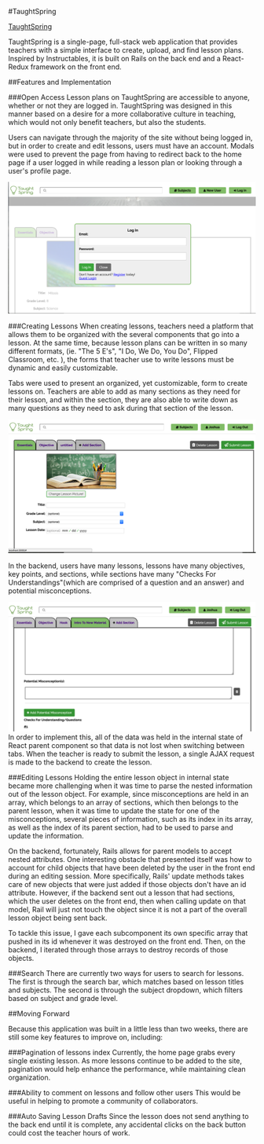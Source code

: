 #TaughtSpring

[TaughtSpring](https://www.taughtspring.herokuapp.com "TaughtSpring")



TaughtSpring is a single-page, full-stack web application that provides teachers with a simple interface to create, upload, and find lesson plans. Inspired by Instructables, it is built on Rails on the back end and a React-Redux framework on the front end.

##Features and Implementation

###Open Access
Lesson plans on TaughtSpring are accessible to anyone, whether or not they are logged in. TaughtSpring was designed in this manner based on a desire for a more collaborative culture in teaching, which would not only benefit teachers, but also the students.

Users can navigate through the majority of the site without being logged in, but in order to create and edit lessons, users must have an account. Modals were used to prevent the page from having to redirect back to the home page if a user logged in while reading a lesson plan or looking through a user's profile page.


![Login Modal](./docs/pictures/login.png?raw=true "Login")

###Creating Lessons
When creating lessons, teachers need a platform that allows them to be organized with the several components that go into a lesson. At the same time, because lesson plans can be written in so many different formats, (ie. "The 5 E's", "I Do, We Do, You Do", Flipped Classroom, etc. ), the forms that teacher use to write lessons must be dynamic and easily customizable.

Tabs were used to present an organized, yet customizable, form to create lessons on. Teachers are able to add as many sections as they need for their lesson, and within the section, they are also able to write down as many questions as they need to ask during that section of the lesson.

![Create Form](./docs/pictures/create.png?raw=true "Create")

In the backend, users have many lessons, lessons have many objectives, key points, and sections, while sections have many "Checks For Understandings"(which are comprised of a question and an answer) and potential misconceptions.

![Multiple Tabs](./docs/pictures/tabs.png?raw=true "Tabs")
In order to implement this, all of the data was held in the internal state of React parent component so that data is not lost when switching between tabs. When the teacher is ready to submit the lesson, a single AJAX request is made to the backend to create the lesson.

###Editing Lessons
Holding the entire lesson object in internal state became more challenging when it was time to parse the nested information out of the lesson object. For example, since misconceptions are held in an array, which belongs to an array of sections, which then belongs to the parent lesson, when it was time to update the state for one of the misconceptions, several pieces of information, such
as its index in its array, as well as the index of its parent section, had to be used to parse and update the information.

On the backend, fortunately, Rails allows for parent models to accept nested attributes. One interesting obstacle that presented itself was how to account for child objects that have been deleted by the user in the front end during an editing session. More specifically, Rails' update methods takes care of new objects that were just added if those objects don't have an id attribute. However, if the backend sent out a lesson that had sections, which the user deletes on the front end, then when calling update on that model, Rail will just not touch the object since it is not a part of the overall lesson object being sent back.

To tackle this issue, I gave each subcomponent its own specific array that pushed in its id whenever it was destroyed on the front end. Then, on the backend, I iterated through those arrays to destroy records of those objects.

###Search
There are currently two ways for users to search for lessons. The first is through the search bar, which matches based on lesson titles and subjects. The second is through the subject dropdown, which filters based on subject and grade level.

##Moving Forward

Because this application was built in a little less than two weeks, there are still some key features to improve on, including:

###Pagination of lessons index
Currently, the home page grabs every single existing lesson. As more lessons continue to be added to the site, pagination would help enhance the performance, while maintaining clean organization.

###Ability to comment on lessons and follow other users
This would be useful in helping to promote a community of collaborators.

###Auto Saving Lesson Drafts
Since the lesson does not send anything to the back end until it is complete, any accidental clicks on the back button could cost the teacher hours of work.
